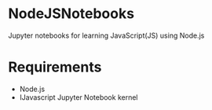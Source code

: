 # NodeJSNotebooks
Jupyter notebooks for learning JavaScript(JS) using Node.js

# Requirements
- Node.js
- IJavascript Jupyter Notebook kernel

